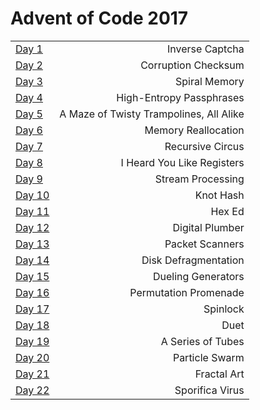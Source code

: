 # Advent of Code 2017

|||
|:-----------|------------:|
|<a href="https://github.com/proh-gram-er/advent_of_code_2017/blob/master/day1.py">Day 1</a>|Inverse Captcha
|<a href="https://github.com/proh-gram-er/advent_of_code_2017/blob/master/day2.py">Day 2</a>|Corruption Checksum
|<a href="https://github.com/proh-gram-er/advent_of_code_2017/blob/master/day3.py">Day 3</a>|Spiral Memory
|<a href="https://github.com/proh-gram-er/advent_of_code_2017/blob/master/day4.py">Day 4</a>|High-Entropy Passphrases
|<a href="https://github.com/proh-gram-er/advent_of_code_2017/blob/master/day5.py">Day 5</a>|A Maze of Twisty Trampolines, All Alike
|<a href="https://github.com/proh-gram-er/advent_of_code_2017/blob/master/day6.py">Day 6</a>|Memory Reallocation
|<a href="https://github.com/proh-gram-er/advent_of_code_2017/blob/master/day7.py">Day 7</a>|Recursive Circus
|<a href="https://github.com/proh-gram-er/advent_of_code_2017/blob/master/day8.py">Day 8</a>|I Heard You Like Registers
|<a href="https://github.com/proh-gram-er/advent_of_code_2017/blob/master/day9.py">Day 9</a>|Stream Processing
|<a href="https://github.com/proh-gram-er/advent_of_code_2017/blob/master/day10.py">Day 10</a>|Knot Hash
|<a href="https://github.com/proh-gram-er/advent_of_code_2017/blob/master/day11.py">Day 11</a>|Hex Ed
|<a href="https://github.com/proh-gram-er/advent_of_code_2017/blob/master/day12.py">Day 12</a>|Digital Plumber
|<a href="https://github.com/proh-gram-er/advent_of_code_2017/blob/master/day13.py">Day 13</a>|Packet Scanners
|<a href="https://github.com/proh-gram-er/advent_of_code_2017/blob/master/day14.py">Day 14</a>|Disk Defragmentation
|<a href="https://github.com/proh-gram-er/advent_of_code_2017/blob/master/day15.py">Day 15</a>|Dueling Generators
|<a href="https://github.com/proh-gram-er/advent_of_code_2017/blob/master/day16.py">Day 16</a>|Permutation Promenade
|<a href="https://github.com/proh-gram-er/advent_of_code_2017/blob/master/day17.py">Day 17</a>|Spinlock
|<a href="https://github.com/proh-gram-er/advent_of_code_2017/blob/master/day18.py">Day 18</a>|Duet
|<a href="https://github.com/proh-gram-er/advent_of_code_2017/blob/master/day19.py">Day 19</a>|A Series of Tubes
|<a href="https://github.com/proh-gram-er/advent_of_code_2017/blob/master/day20.py">Day 20</a>|Particle Swarm
|<a href="https://github.com/proh-gram-er/advent_of_code_2017/blob/master/day21.py">Day 21</a>|Fractal Art
|<a href="https://github.com/proh-gram-er/advent_of_code_2017/blob/master/day22.py">Day 22</a>|Sporifica Virus
